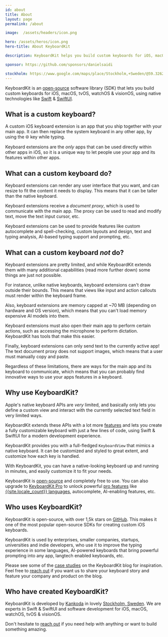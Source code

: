 ```yaml
---
id: about
title: About
layout: page
permalink: /about

image:  /assets/headers/icon.png

hero: /assets/heros/icon.png
hero-title: About KeyboardKit

description: KeyboardKit helps you build custom keyboards for iOS, macOS, tvOS and watchOS, using native technologies like Swift and SwiftUI.

sponsor: https://github.com/sponsors/danielsaidi

stockholm: https://www.google.com/maps/place/Stockholm,+Sweden/@59.3262131,17.8172499,11z/data=!3m1!4b1!4m6!3m5!1s0x465f763119640bcb:0xa80d27d3679d7766!8m2!3d59.3293235!4d18.0685808!16zL20vMDZteHM
---
```


KeyboardKit is an [open-source](/open-source) software library (SDK) that lets you build custom keyboards for iOS, macOS, tvOS, watchOS & visionOS, using native technologies like [Swift]({{site.urls.swift}}) & [SwiftUI]({{site.urls.swiftui}}).


## What is a custom keyboard?

A custom iOS keyboard extension is an app that you ship together with your main app. It can then replace the system keyboard in any other app, by using the 🌐 key while typing.

Keyboard extensions are the *only* apps that can be used directly within other apps in iOS, so it is a unique way to let people use your app and its features within other apps.


## What can a custom keyboard do?

Keyboard extensions can render any user interface that you want, and can resize to fit the content it needs to display. This means that it can be taller than the native keyboard.

Keyboard extensions receive a *document proxy*, which is used to communicate with the main app. The proxy can be used to read and modify text, move the text input cursor, etc.

Keyboard extensions can be used to provide features like custom autocomplete and spell-checking,  custom layouts and design, text and typing analysis, AI-based typing support and prompting, etc.


## What can a custom keyboard *not* do?

Keyboard extensions are pretty limited, and while KeyboardKit extends them with many additional capabilities (read more further down) some things are just not possible.

For instance, unlike native keyboards, keyboard extensions can't draw outside their bounds. This means that views like input and action callouts must render within the keyboard frame.

Also, keyboard extensions are memory capped at ~70 MB (depending on hardware and OS version), which means that you can't load memory expensive AI models into them.

Keyboard extensions must also open their main app to perform certain actions, such as accessing the microphone to perform dictation. KeyboardKit has tools that make this easier.

Finally, keyboard extensions can only send text to the currently active app! The text document proxy does not support images, which means that a user must manually copy and paste.

Regardless of these limitations, there are ways for the main app and its keyboard to communicate, which means that you can probably find innovative ways to use your apps features in a keyboard. 


## Why use KeyboardKit?

Apple's native keyboard APIs are *very* limited, and basically only lets you define a custom view and interact with the currently selected text field in very limited ways.

KeyboardKit extends these APIs with a lot more [features](/features) and lets you create a fully customizable keyboard with just a few lines of code, using Swift & SwiftUI for a modern development experience.

KeyboardKit provides you with a full-fledged `KeyboardView` that mimics a native keyboard. It can be customized and styled to great extent, and customize how each key is handled.

With KeyboardKit, you can have a native-looking keyboard up and running in minutes, and easily customize it to fit your needs.

KeyboardKit is [open-source]({{site.github_url}}) and completely free to use. You can also upgrade to [KeyboardKit Pro](/pro) to unlock powerful [pro features](/pro#features) like [{{site.locale_count}} languages](/locales), autocomplete, AI-enabling features, etc.


## Who uses KeyboardKit?

KeyboardKit is open-source, with over 1,5k stars on [GitHub](/open-source). This makes it one of the most popular open-source SDKs for creating custom iOS keyboards.

KeyboardKit is used by enterprises, smaller companies, startups, universities and indie developers, who use it to improve the typing experience in some languages, AI-powered keyboards that bring powerful prompting into any app, langtech enabled keyboards, etc.

Please see some of the [case studies](/blog/#case-studies) on the KeyboardKit blog for inspiration. Feel free to [reach out](mailto:{{site.email}}) if you want us to share your keyboard story and feature your company and product on the blog.


## Who have created KeyboardKit?

KeyboardKit is developed by [Kankoda](https://kankoda.com) in lovely [Stockholm, Sweden]({{page.stockholm}}). We are experts in Swift & SwiftUI and software development for iOS, macOS, watchOS, tvOS & visionOS. 

Don't hesitate to [reach out](mailto:{{site.email}}) if you need help with anything or want to build something amazing.